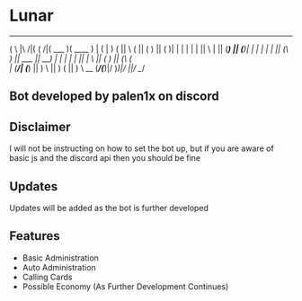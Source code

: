 # Lunar
  _                 _        _______  _______ 
( \      |\     /|( (    /|(  ___  )(  ____ )
| (      | )   ( ||  \  ( || (   ) || (    )|
| |      | |   | ||   \ | || (___) || (____)|
| |      | |   | || (\ \) ||  ___  ||     __)
| |      | |   | || | \   || (   ) || (\ (   
| (____/\| (___) || )  \  || )   ( || ) \ \__
(_______/(_______)|/    )_)|/     \||/   \__/
                                             
## Bot developed by palen1x on discord

## Disclaimer
I will not be instructing on how to set the bot up, but if you are aware of basic js and the discord api then you should be fine

## Updates
Updates will be added as the bot is further developed

## Features
- Basic Administration
- Auto Administration
- Calling Cards
- Possible Economy (As Further Development Continues)

